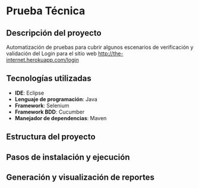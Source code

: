 # Prueba Técnica

## Descripción del proyecto
Automatización de pruebas para cubrir algunos escenarios de verificación y validación del Login para el sitio web http://the-internet.herokuapp.com/login

## Tecnologías utilizadas
- **IDE**: Eclipse
- **Lenguaje de programación**: Java
- **Framework**: Selenium
- **Framework BDD**: Cucumber
- **Manejador de dependencias**: Maven

## Estructura del proyecto
## Pasos de instalación y ejecución
## Generación y visualización de reportes
